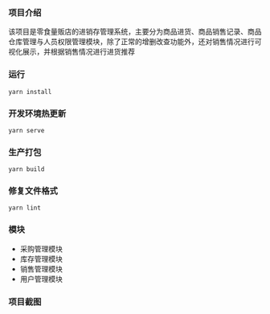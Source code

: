 ### 项目介绍
该项目是零食量贩店的进销存管理系统，主要分为商品进货、商品销售记录、商品仓库管理与人员权限管理模块，除了正常的增删改查功能外，还对销售情况进行可视化展示，并根据销售情况进行进货推荐

### 运行
```
yarn install
```

### 开发环境热更新
```
yarn serve
```

### 生产打包
```
yarn build
```

### 修复文件格式
```
yarn lint
```

### 模块
- 采购管理模块
- 库存管理模块
- 销售管理模块
- 用户管理模块

### 项目截图
